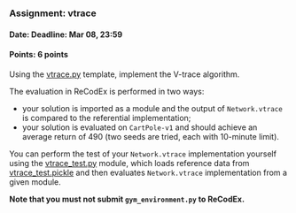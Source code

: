 ### Assignment: vtrace
#### Date: Deadline: Mar 08, 23:59
#### Points: 6 points

Using the [vtrace.py](https://github.com/ufal/npfl122/tree/past-1920/labs/10/vtrace.py)
template, implement the V-trace algorithm.

The evaluation in ReCodEx is performed in two ways:
- your solution is imported as a module and the output of
  `Network.vtrace` is compared to the referential implementation;
- your solution is evaluated on `CartPole-v1` and should achieve an
  average return of 490 (two seeds are tried, each with 10-minute limit).

You can perform the test of your `Network.vtrace` implementation yourself using the
[vtrace_test.py](https://github.com/ufal/npfl122/tree/past-1920/labs/10/vtrace_test.py)
module, which loads reference data from
[vtrace_test.pickle](https://github.com/ufal/npfl122/tree/past-1920/labs/10/vtrace_test.pickle)
and then evaluates `Network.vtrace` implementation from a given module.

**Note that you must not submit `gym_environment.py` to ReCodEx.**
